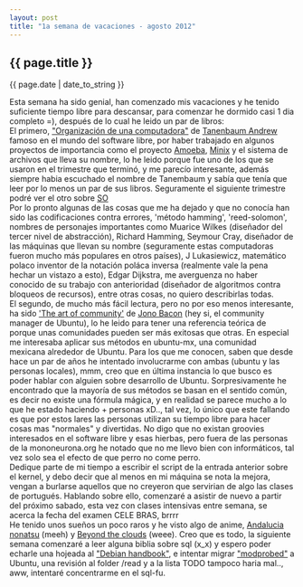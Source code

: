 ```yaml
---
layout: post
title: "1a semana de vacaciones - agosto 2012"
---
```


## {{ page.title }}
<p class="date">{{ page.date | date_to_string }}</p>

<div class="p">Esta semana ha sido genial, han comenzado mis vacaciones y he tenido suficiente tiempo libre para descansar, para comenzar he dormido casi 1 dia completo =), después de lo cual he leido un par de libros:
</div>

<div class="p">
El primero, <a href="http://cwx.prenhall.com/bookbind/pubbooks/tanenbaum2_la/" target="_blank">"Organización de una computadora"</a> de <a href="http://es.wikipedia.org/wiki/Andrew_S._Tanenbaum" target="_blank">Tanenbaum Andrew</a> famoso en el mundo del software libre, por haber trabajado en algunos proyectos de importancia como el proyecto <a href="http://en.wikipedia.org/wiki/Amoeba_%28operating_system%29" target="_blank">Amoeba</a>, <a href="http://es.wikipedia.org/wiki/Minix" target="_blank">Minix</a> y el sistema de archivos que lleva su nombre, lo he leido porque fue uno de los que se usaron en el trimestre que terminó, y me parecío interesante, además siempre habia escuchado el nombre de Tanembaum y sabía que tenía que leer por lo menos un par de sus libros. Seguramente el siguiente trimestre podré ver el otro sobre <a href="http://www.pearsoneducacion.net/catalogo.aspx?accion=busqueda&parametro=9786074420463" target="_blank">SO</a>
</div>

<div class="p">
Por lo pronto algunas de las cosas que me ha dejado y que no conocía han sido las codificaciones contra errores, 'método hamming', 'reed-solomon', nombres de personajes importantes como Muarice Wilkes (diseñador del tercer nivel de abstracción), Richard Hamming, Seymour Cray, diseñador de las máquinas que llevan su nombre (seguramente estas computadoras fueron mucho más populares en otros países), J Lukasiewicz, matemático polaco inventor de la notación poláca inversa (realmente vale la pena hechar un vistazo a esto), Edgar Dijkstra, me averguenza no haber conocido de su trabajo con anterioridad (diseñador de algoritmos contra bloqueos de recursos), entre otras cosas, no quiero describirlas todas.
</div>

<div class="p">
El segundo, de mucho más fácil lectura, pero no por eso menos interesante, ha sido <a href="http://www.artofcommunityonline.org/" target="_blank">'The art of community'</a> de <a href="http://www.jonobacon.org/" target="_blank">Jono Bacon</a> (hey si, el community manager de Ubuntu), lo he leido para tener una referencia teórica de porque unas comunidades pueden ser más exitosas que otras. En especial me interesaba aplicar sus métodos en ubuntu-mx, una comunidad mexicana alrededor de Ubuntu. Para los que me conocen, saben que desde hace un par de años he intentado involucrarme con ambas (ubuntu y las personas locales), mmm, creo que en última instancia lo que busco es poder hablar con alguien sobre desarrollo de Ubuntu. Sorpresivamente he encontrado que la mayoría de sus métodos se basan en el sentido común, es decir no existe una fórmula mágica, y en realidad se parece mucho a lo que he estado haciendo + personas xD.., tal vez, lo único que este fallando es que por estos lares las personas utilizan su tiempo libre para hacer cosas mas "normales" y divertidas. No digo que no existan groovies interesados en el software libre y esas hierbas, pero fuera de las personas de la mononeurona.org he notado que no me llevo bien con informáticos, tal vez solo sea el efecto de que perro no come perro.
</div>

<div class="p">
Dedique parte de mi tiempo a escribir el script de la entrada anterior sobre el kernel, y debo decir que al menos en mi máquina se nota la mejora, vengan a burlarse aquellos que no creyeron que servirian de algo las clases de portugués. Hablando sobre ello, comenzaré a asistir de nuevo a partir del próximo sabado, esta vez con clases intensivas entre semana, se acerca la fecha del examen CELE BRAS, brrrr
</div>

<div class="p">
He tenido unos sueños un poco raros y he visto algo de anime, <a href="http://www.youtube.com/watch?v=JKh9VdIoqCg" target="_blank">Andalucia nonatsu</a> (meeh) y <a href="http://www.youtube.com/watch?v=XTlayL_NCJY" target="_blank">Beyond the clouds</a> (weee). Creo que es todo, la siguiente semana comenzaré a leer alguna biblia sobre sql (x_x) y espero poder echarle una hojeada al <a href="http://debian-handbook.info/" target="_blank">"Debian handbook"</a>, e intentar migrar <a href="https://wiki.archlinux.org/index.php/Modprobed_db" target="_blank">"modprobed"</a> a Ubuntu, una revisión al folder /read y a la lista TODO tampoco haria mal.., aww, intentaré concentrarme en el sql-fu.
</div>
